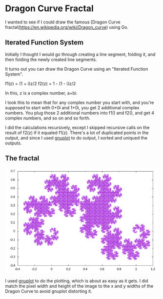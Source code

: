 # Dragon Curve Fractal

I wanted to see if I could draw the famous
[Dragon Curve fractal(https://en.wikipedia.org/wiki/Dragon_curve) using Go.

## Iterated Function System

Initially I thought I would go through creating a line segment,
folding it, and then folding the newly created line segments.

It turns out you can draw the Dragon Curve using an "Iterated
Function System".


   f1(z) = (1 + i)z/2
   f2(z) = 1 - (1 - i)z/2

In this, z is a complex number, a+bi.

I took this to mean that for any complex number you start with,
and you're supposed to start with 0+0i and 1+0i,
you get 2 additional complex numbers.
You plug those 2 additional numbers into f1() and f2(),
and get 4 complex numbers,
and so on and so forth.

I did the calculations recursively, except I skipped recursive
calls on the result of f2(z) if it equaled f1(z).
There's a lot of duplicated points in the output,
and since I used [gnuplot](http://www.gnuplot.info/) to do output, I sorted and uniqued
the outputs.

## The fractal

![dragon curve](dragon.png?raw=true)

I used [gnuplot](http://www.gnuplot.info/) to do the plotting,
which is about as easy as it gets.
I did match the pixel width and height of the image to the
x and y widths of the Dragon Curve to avoid gnuplot distorting it.
